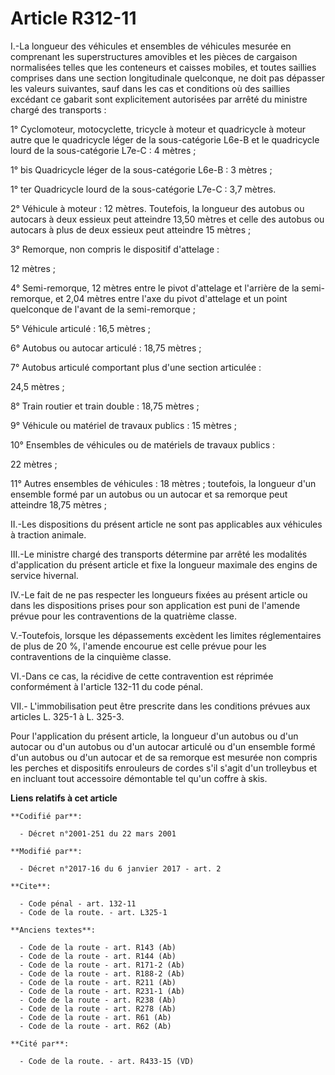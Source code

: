 # Article R312-11

I.-La longueur des véhicules et ensembles de véhicules mesurée en comprenant les superstructures amovibles et les pièces de
cargaison normalisées telles que les conteneurs et caisses mobiles, et toutes saillies comprises dans une section
longitudinale quelconque, ne doit pas dépasser les valeurs suivantes, sauf dans les cas et conditions où des saillies
excédant ce gabarit sont explicitement autorisées par arrêté du ministre chargé des transports : 

1° Cyclomoteur, motocyclette, tricycle à moteur et quadricycle à moteur autre que le quadricycle léger de la sous-catégorie
L6e-B et le quadricycle lourd de la sous-catégorie L7e-C : 4 mètres ; 

1° bis Quadricycle léger de la sous-catégorie L6e-B : 3 mètres ; 

1° ter Quadricycle lourd de la sous-catégorie L7e-C : 3,7 mètres. 

2° Véhicule à moteur : 12 mètres. Toutefois, la longueur des autobus ou autocars à deux essieux peut atteindre 13,50 mètres
et celle des autobus ou autocars à plus de deux essieux peut atteindre 15 mètres ; 

3° Remorque, non compris le dispositif d'attelage : 

12 mètres ; 

4° Semi-remorque, 12 mètres entre le pivot d'attelage et l'arrière de la semi-remorque, et 2,04 mètres entre l'axe du pivot
d'attelage et un point quelconque de l'avant de la semi-remorque ; 

5° Véhicule articulé : 16,5 mètres ; 

6° Autobus ou autocar articulé : 18,75 mètres ; 

7° Autobus articulé comportant plus d'une section articulée : 

24,5 mètres ; 

8° Train routier et train double : 18,75 mètres ; 

9° Véhicule ou matériel de travaux publics : 15 mètres ; 

10° Ensembles de véhicules ou de matériels de travaux publics : 

22 mètres ; 

11° Autres ensembles de véhicules : 18 mètres ; toutefois, la longueur d'un ensemble formé par un autobus ou un autocar et sa
remorque peut atteindre 18,75 mètres ; 

II.-Les dispositions du présent article ne sont pas applicables aux véhicules à traction animale. 

III.-Le ministre chargé des transports détermine par arrêté les modalités d'application du présent article et fixe la
longueur maximale des engins de service hivernal. 

IV.-Le fait de ne pas respecter les longueurs fixées au présent article ou dans les dispositions prises pour son application
est puni de l'amende prévue pour les contraventions de la quatrième classe. 

V.-Toutefois, lorsque les dépassements excèdent les limites réglementaires de plus de 20 %, l'amende encourue est celle
prévue pour les contraventions de la cinquième classe. 

VI.-Dans ce cas, la récidive de cette contravention est réprimée conformément à l'article 132-11 du code pénal. 

VII.- L'immobilisation peut être prescrite dans les conditions prévues aux articles L. 325-1 à L. 325-3. 

Pour l'application du présent article, la longueur d'un autobus ou d'un autocar ou d'un autobus ou d'un autocar articulé ou
d'un ensemble formé d'un autobus ou d'un autocar et de sa remorque est mesurée non compris les perches et dispositifs
enrouleurs de cordes s'il s'agit d'un trolleybus et en incluant tout accessoire démontable tel qu'un coffre à skis.

**Liens relatifs à cet article**

	**Codifié par**:

	  - Décret n°2001-251 du 22 mars 2001

	**Modifié par**:

	  - Décret n°2017-16 du 6 janvier 2017 - art. 2

	**Cite**:

	  - Code pénal - art. 132-11
	  - Code de la route. - art. L325-1

	**Anciens textes**:

	  - Code de la route - art. R143 (Ab)
	  - Code de la route - art. R144 (Ab)
	  - Code de la route - art. R171-2 (Ab)
	  - Code de la route - art. R188-2 (Ab)
	  - Code de la route - art. R211 (Ab)
	  - Code de la route - art. R231-1 (Ab)
	  - Code de la route - art. R238 (Ab)
	  - Code de la route - art. R278 (Ab)
	  - Code de la route - art. R61 (Ab)
	  - Code de la route - art. R62 (Ab)

	**Cité par**:

	  - Code de la route. - art. R433-15 (VD)
